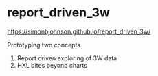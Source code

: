 # report_driven_3w

https://simonbjohnson.github.io/report_driven_3w/

Prototyping two concepts.

1) Report driven exploring of 3W data
2) HXL bites beyond charts
